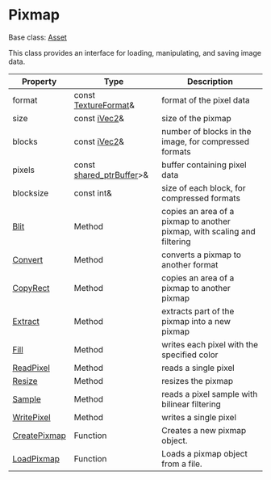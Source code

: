 # Pixmap

Base class: [Asset](Asset.md)

This class provides an interface for loading, manipulating, and saving image data.

| Property | Type | Description |
| ----- | ----- | ----- |
| format | const [TextureFormat](Constants.md#TextureFormat)&  | format of the pixel data |
| size | const [iVec2](IVec2.md)&  | size of the pixmap |
| blocks | const [iVec2](IVec2.md)&  | number of blocks in the image, for compressed formats |
| pixels | const [shared_ptr](https://docs.microsoft.com/en-us/cpp/dotnet/native-interop/how-to-use-marshal-classes-and-interfaces?view=msvc-160)[Buffer](Buffer.md)\>&  | buffer containing pixel data |
| blocksize | const int&  | size of each block, for compressed formats |
| [Blit](Pixmap_Blit.md) | Method | copies an area of a pixmap to another pixmap, with scaling and filtering |
| [Convert](Pixmap_Convert.md) | Method | converts a pixmap to another format |
| [CopyRect](Pixmap_CopyRect.md) | Method | copies an area of a pixmap to another pixmap |
| [Extract](Pixmap_Extract.md) | Method | extracts part of the pixmap into a new pixmap |
| [Fill](Pixmap_Fill.md) | Method | writes each pixel with the specified color |
| [ReadPixel](Pixmap_ReadPixel.md) | Method | reads a single pixel |
| [Resize](Pixmap_Resize.md) | Method | resizes the pixmap |
| [Sample](Pixmap_Sample.md) | Method | reads a pixel sample with bilinear filtering |
| [WritePixel](Pixmap_WritePixel.md) | Method | writes a single pixel |
| [CreatePixmap](CreatePixmap.md) | Function | Creates a new pixmap object. |
| [LoadPixmap](LoadPixmap.md) | Function | Loads a pixmap object from a file. |